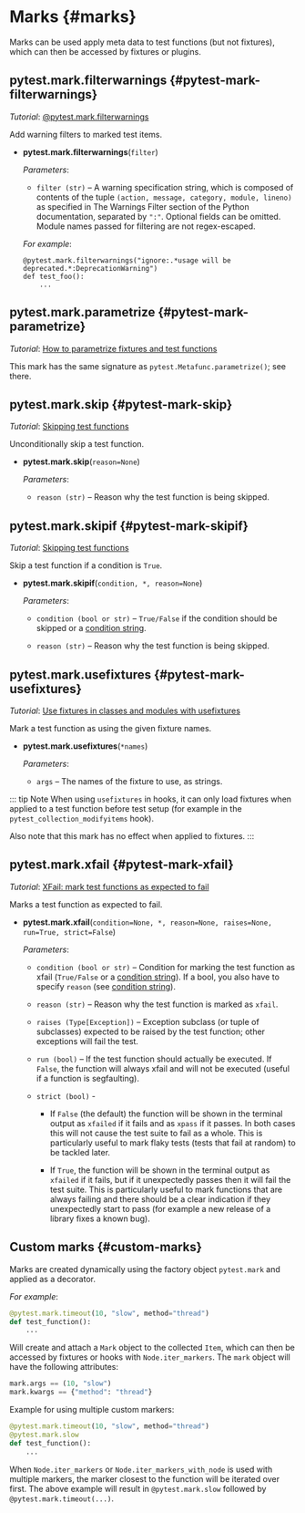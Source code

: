 # Marks {#marks}

Marks can be used apply meta data to test functions (but not fixtures), which can then be accessed by fixtures or plugins.

## pytest.mark.filterwarnings {#pytest-mark-filterwarnings}

*Tutorial*: [@pytest.mark.filterwarnings](/python/pytest/how_to_guides/warning#pytest-mark-filterwarnings)

Add warning filters to marked test items.

- **pytest.mark.filterwarnings**(`filter`)

    *Parameters*:

    - `filter (str)` – A warning specification string, which is composed of contents of the tuple `(action, message, category, module, lineno)` as specified in The Warnings Filter section of the Python documentation, separated by `":"`. Optional fields can be omitted. Module names passed for filtering are not regex-escaped.

    *For example*:

    ```shell
    @pytest.mark.filterwarnings("ignore:.*usage will be deprecated.*:DeprecationWarning")
    def test_foo():
        ...
    ```

## pytest.mark.parametrize {#pytest-mark-parametrize}

*Tutorial*: [How to parametrize fixtures and test functions](/python/pytest/how_to_guides/params_fixture#how-to-parametrize-fixtures-and-test-functions)

This mark has the same signature as `pytest.Metafunc.parametrize()`; see there.

## pytest.mark.skip {#pytest-mark-skip}

*Tutorial*: [Skipping test functions](/python/pytest/how_to_guides/skip_xfail#skipping-test-functions)

Unconditionally skip a test function.

- **pytest.mark.skip**(`reason=None`)

    *Parameters*:

    - `reason (str)` – Reason why the test function is being skipped.

## pytest.mark.skipif {#pytest-mark-skipif}

*Tutorial*: [Skipping test functions](/python/pytest/how_to_guides/skip_xfail#skipping-test-functions)

Skip a test function if a condition is `True`.

- **pytest.mark.skipif**(`condition, *, reason=None`)

    *Parameters*:

    - `condition (bool or str)` – `True/False` if the condition should be skipped or a [condition string](/python/pytest/further_topics/historical_note#conditions-as-strings-instead-of-booleans).

    - `reason (str)` – Reason why the test function is being skipped.

## pytest.mark.usefixtures {#pytest-mark-usefixtures}

*Tutorial*: [Use fixtures in classes and modules with usefixtures](/python/pytest/how_to_guides/fixture#use-fixtures-in-classes-and-modules-with-usefixtures)

Mark a test function as using the given fixture names.

- **pytest.mark.usefixtures**(`*names`)

    *Parameters*:

    - `args` – The names of the fixture to use, as strings.

::: tip Note
When using `usefixtures` in hooks, it can only load fixtures when applied to a test function before test setup (for example in the `pytest_collection_modifyitems` hook).

Also note that this mark has no effect when applied to fixtures.
:::

## pytest.mark.xfail {#pytest-mark-xfail}

*Tutorial*: [XFail: mark test functions as expected to fail](/python/pytest/how_to_guides/skip_xfail#xfail-mark-test-functions-as-expected-to-fail)

Marks a test function as expected to fail.

- **pytest.mark.xfail**(`condition=None, *, reason=None, raises=None, run=True, strict=False`)

    *Parameters*:

    - `condition (bool or str)` – Condition for marking the test function as xfail (`True/False` or a [condition string](/python/pytest/further_topics/historical_note#conditions-as-strings-instead-of-booleans)). If a bool, you also have to specify `reason` (see [condition string](/python/pytest/further_topics/historical_note#conditions-as-strings-instead-of-booleans)).

    - `reason (str)` – Reason why the test function is marked as `xfail`.

    - `raises (Type[Exception])` – Exception subclass (or tuple of subclasses) expected to be raised by the test function; other exceptions will fail the test.

    - `run (bool)` – If the test function should actually be executed. If `False`, the function will always xfail and will not be executed (useful if a function is segfaulting).

    - `strict (bool)` -  

        - If `False` (the default) the function will be shown in the terminal output as `xfailed` if it fails and as `xpass` if it passes. In both cases this will not cause the test suite to fail as a whole. This is particularly useful to mark flaky tests (tests that fail at random) to be tackled later.

        - If `True`, the function will be shown in the terminal output as `xfailed` if it fails, but if it unexpectedly passes then it will fail the test suite. This is particularly useful to mark functions that are always failing and there should be a clear indication if they unexpectedly start to pass (for example a new release of a library fixes a known bug).

## Custom marks {#custom-marks}

Marks are created dynamically using the factory object `pytest.mark` and applied as a decorator.

*For example*:

```python
@pytest.mark.timeout(10, "slow", method="thread")
def test_function():
    ...
```

Will create and attach a `Mark` object to the collected `Item`, which can then be accessed by fixtures or hooks with `Node.iter_markers`. The `mark` object will have the following attributes:

```python
mark.args == (10, "slow")
mark.kwargs == {"method": "thread"}
```

Example for using multiple custom markers:

```python
@pytest.mark.timeout(10, "slow", method="thread")
@pytest.mark.slow
def test_function():
    ...
```

When `Node.iter_markers` or `Node.iter_markers_with_node` is used with multiple markers, the marker closest to the function will be iterated over first. The above example will result in `@pytest.mark.slow` followed by `@pytest.mark.timeout(...)`.
